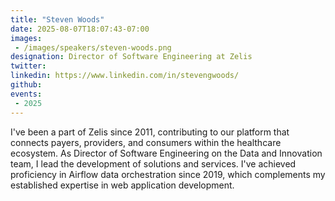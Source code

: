```yaml
---
title: "Steven Woods"
date: 2025-08-07T18:07:43-07:00
images: 
 - /images/speakers/steven-woods.png
designation: Director of Software Engineering at Zelis
twitter: 
linkedin: https://www.linkedin.com/in/stevengwoods/
github: 
events:
 - 2025
---
```


I've been a part of Zelis since 2011, contributing to our platform that connects payers, providers, and consumers within the healthcare ecosystem. As Director of Software Engineering on the Data and Innovation team, I lead the development of solutions and services. I've achieved proficiency in Airflow data orchestration since 2019, which complements my established expertise in web application development.
